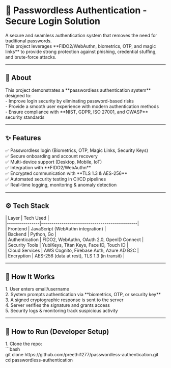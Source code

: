 <h1>🔐 Passwordless Authentication - Secure Login Solution  </h1>
A secure and seamless authentication system that removes the need for traditional passwords.  <br>
This project leverages **FIDO2/WebAuthn, biometrics, OTP, and magic links** to provide strong protection against phishing, credential stuffing, and brute-force attacks.  

---

<h2>📌 About  </h2>
This project demonstrates a **passwordless authentication system** designed to: <br>
- Improve login security by eliminating password-based risks  <br>
- Provide a smooth user experience with modern authentication methods  <br>
- Ensure compliance with **NIST, GDPR, ISO 27001, and OWASP** security standards  <br>

---

<h2>✨ Features  </h2>
✅ Passwordless login (Biometrics, OTP, Magic Links, Security Keys)  <br>
✅ Secure onboarding and account recovery  <br>
✅ Multi-device support (Desktop, Mobile, IoT) <br> 
✅ Integration with **FIDO2/WebAuthn**  <br>
✅ Encrypted communication with **TLS 1.3 & AES-256**  <br>
✅ Automated security testing in CI/CD pipelines  <br>
✅ Real-time logging, monitoring & anomaly detection  <br>

---

<h2> ⚙️ Tech Stack  </h2>
| Layer          | Tech Used                                     |  <br>
|----------------|-----------------------------------------------|  <br>
| Frontend       | JavaScript (WebAuthn integration)             |  <br>
| Backend        | Python, Go                                    |  <br>
| Authentication | FIDO2, WebAuthn, OAuth 2.0, OpenID Connect    |  <br>
| Security Tools | YubiKeys, Titan Keys, Face ID, Touch ID       |  <br>
| Cloud Services | AWS Cognito, Firebase Auth, Azure AD B2C      |  <br>
| Encryption     | AES-256 (data at rest), TLS 1.3 (in transit)  |  <br>

---

<h2> 🧠 How It Works  </h2>
1. User enters email/username  <br>
2. System prompts authentication via **biometrics, OTP, or security key**  <br>
3. A signed cryptographic response is sent to the server  <br>
4. Server verifies the signature and grants access  <br>
5. Security logs & monitoring track suspicious activity  <br>

---

<h2> 🧩 How to Run (Developer Setup)  </h2>
1. Clone the repo:  <br>
   ```bash <br>
   git clone https://github.com/preethi1277/passwordless-authentication.git <br>
   cd passwordless-authentication
